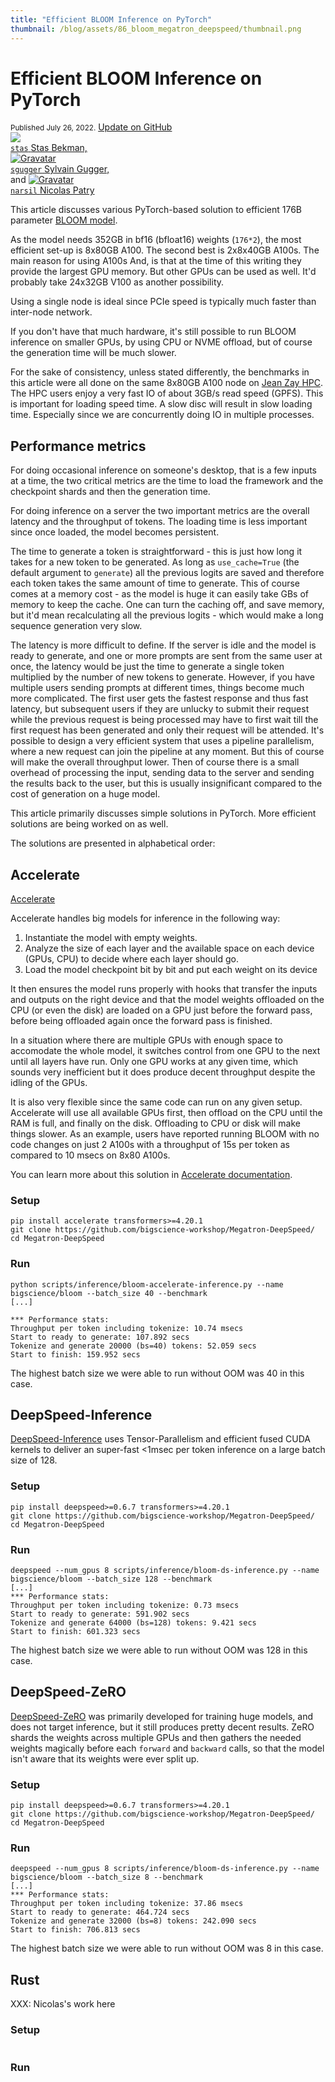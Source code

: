 ```yaml
---
title: "Efficient BLOOM Inference on PyTorch"
thumbnail: /blog/assets/86_bloom_megatron_deepspeed/thumbnail.png
---
```


<h1>Efficient BLOOM Inference on PyTorch</h1>

<div class="blog-metadata">
    <small>Published July 26, 2022.</small>
    <a target="_blank" class="btn no-underline text-sm mb-5 font-sans" href="https://github.com/huggingface/blog/blob/main/bloom-inference-pytorch.md">
        Update on GitHub
    </a>
</div>

<div class="author-card">
    <a href="/stas">
        <img class="avatar avatar-user" src="/blog/assets/bloom-inference-pytorch/stas-bekman-300x300.jpg">
        <div class="bfc">
            <code>stas</code>
            <span class="fullname">Stas Bekman,</span>
        </div>
    </a>
    <a href="/sgugger">
        <img class="avatar avatar-user" src="https://aeiljuispo.cloudimg.io/v7/https://s3.amazonaws.com/moonup/production/uploads/1593126474392-5ef50182b71947201082a4e5.jpeg?w=200&h=200&f=face" title="Gravatar">
        <div class="bfc">
            <code>sgugger</code>
            <span class="fullname">Sylvain Gugger,</span>
        </div>
    </a>
    and
    <a href="/Narsil">
        <img class="avatar avatar-user" src="https://aeiljuispo.cloudimg.io/v7/https://s3.amazonaws.com/moonup/production/uploads/1608285816082-5e2967b819407e3277369b95.png?w=200&h=200&f=face" title="Gravatar">
        <div class="bfc">
            <code>narsil</code>
            <span class="fullname">Nicolas Patry</span>
        </div>
    </a>
</div>

This article discusses various PyTorch-based solution to efficient 176B parameter [BLOOM model](https://huggingface.co/bigscience/bloom).

As the model needs 352GB in bf16 (bfloat16) weights (`176*2`), the most efficient set-up is 8x80GB A100. The second best is 2x8x40GB A100s. The main reason for using A100s And, is that at the time of this writing they provide the largest GPU memory. But other GPUs can be used as well. It'd probably take 24x32GB V100 as another possibility.

Using a single node is ideal since PCIe speed is typically much faster than inter-node network.

If you don't have that much hardware, it's still possible to run BLOOM inference on smaller GPUs, by using CPU or NVME offload, but of course the generation time will be much slower.

For the sake of consistency, unless stated differently, the benchmarks in this article were all done on the same 8x80GB A100 node on [Jean Zay HPC](http://www.idris.fr/eng/jean-zay/index.html). The HPC users enjoy a very fast IO of about 3GB/s read speed (GPFS). This is important for loading speed time. A slow disc will result in slow loading time. Especially since we are concurrently doing IO in multiple processes.

## Performance metrics

For doing occasional inference on someone's desktop, that is a few inputs at a time, the two critical metrics are the time to load the framework and the checkpoint shards and then the generation time.

For doing inference on a server the two important metrics are the overall latency and the throughput of tokens. The loading time is less important since once loaded, the model becomes persistent.

The time to generate a token is straightforward - this is just how long it takes for a new token to be generated. As long as `use_cache=True` (the default argument to `generate`) all the previous logits are saved and therefore each token takes the same amount of time to generate. This of course comes at a memory cost - as the model is huge it can easily take GBs of memory to keep the cache. One can turn the caching off, and save memory, but it'd mean recalculating all the previous logits - which would make a long sequence generation very slow.

The latency is more difficult to define. If the server is idle and the model is ready to generate, and one or more prompts are sent from the same user at once, the latency would be just the time to generate a single token multiplied by the number of new tokens to generate. However, if you have multiple users sending prompts at different times, things become much more complicated. The first user gets the fastest response and thus fast latency, but subsequent users if they are unlucky to submit their request while the previous request is being processed may have to first wait till the first request has been generated and only their request will be attended. It's possible to design a very efficient system that uses a pipeline parallelism, where a new request can join the pipeline at any moment. But this of course will make the overall throughput lower. Then of course there is a small overhead of processing the input, sending data to the server and sending the results back to the user, but this is usually insignificant compared to the cost of generation on a huge model.

This article primarily discusses simple solutions in PyTorch. More efficient solutions are being worked on as well.

The solutions are presented in alphabetical order:


## Accelerate

[Accelerate](https://github.com/huggingface/accelerate)

Accelerate handles big models for inference in the following way:
1. Instantiate the model with empty weights.
2. Analyze the size of each layer and the available space on each device (GPUs, CPU) to decide where each layer should go.
3. Load the model checkpoint bit by bit and put each weight on its device

It then ensures the model runs properly with hooks that transfer the inputs and outputs on the right device and that the model weights offloaded on the CPU (or even the disk) are loaded on a GPU just before the forward pass, before being offloaded again once the forward pass is finished.

In a situation where there are multiple GPUs with enough space to accomodate the whole model, it switches control from one GPU to the next until all layers have run. Only one GPU works at any given time, which sounds very inefficient but it does produce decent throughput despite the idling of the GPUs.

It is also very flexible since the same code can run on any given setup. Accelerate will use all available GPUs first, then offload on the CPU until the RAM is full, and finally on the disk. Offloading to CPU or disk will make things slower. As an example, users have reported running BLOOM with no code changes on just 2 A100s with a throughput of 15s per token as compared to 10 msecs on 8x80 A100s.

You can learn more about this solution in [Accelerate documentation](https://huggingface.co/docs/accelerate/big_modeling).

### Setup

```
pip install accelerate transformers>=4.20.1
git clone https://github.com/bigscience-workshop/Megatron-DeepSpeed/
cd Megatron-DeepSpeed
```

### Run

```
python scripts/inference/bloom-accelerate-inference.py --name bigscience/bloom --batch_size 40 --benchmark
[...]

*** Performance stats:
Throughput per token including tokenize: 10.74 msecs
Start to ready to generate: 107.892 secs
Tokenize and generate 20000 (bs=40) tokens: 52.059 secs
Start to finish: 159.952 secs
```

The highest batch size we were able to run without OOM was 40 in this case.



## DeepSpeed-Inference

[DeepSpeed-Inference](https://www.deepspeed.ai/tutorials/inference-tutorial/) uses Tensor-Parallelism and efficient fused CUDA kernels to deliver an super-fast <1msec per token inference on a large batch size of 128.



### Setup

```
pip install deepspeed>=0.6.7 transformers>=4.20.1
git clone https://github.com/bigscience-workshop/Megatron-DeepSpeed/
cd Megatron-DeepSpeed
```

### Run

```
deepspeed --num_gpus 8 scripts/inference/bloom-ds-inference.py --name bigscience/bloom --batch_size 128 --benchmark
[...]
*** Performance stats:
Throughput per token including tokenize: 0.73 msecs
Start to ready to generate: 591.902 secs
Tokenize and generate 64000 (bs=128) tokens: 9.421 secs
Start to finish: 601.323 secs

```

The highest batch size we were able to run without OOM was 128 in this case.






## DeepSpeed-ZeRO

[DeepSpeed-ZeRO](https://www.deepspeed.ai/tutorials/zero/) was primarily developed for training huge models, and does not target inference, but it still produces pretty decent results. ZeRO shards the weights across multiple GPUs and then gathers the needed weights magically before each `forward` and `backward` calls, so that the model isn't aware that its weights were ever split up.


### Setup

```
pip install deepspeed>=0.6.7 transformers>=4.20.1
git clone https://github.com/bigscience-workshop/Megatron-DeepSpeed/
cd Megatron-DeepSpeed
```

### Run

```
deepspeed --num_gpus 8 scripts/inference/bloom-ds-inference.py --name bigscience/bloom --batch_size 8 --benchmark
[...]
*** Performance stats:
Throughput per token including tokenize: 37.86 msecs
Start to ready to generate: 464.724 secs
Tokenize and generate 32000 (bs=8) tokens: 242.090 secs
Start to finish: 706.813 secs
```

The highest batch size we were able to run without OOM was 8 in this case.



## Rust

XXX: Nicolas's work here


### Setup

```
```

### Run

```
```
